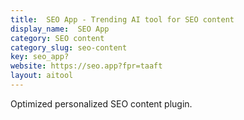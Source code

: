 ```yaml
---
title:  SEO App - Trending AI tool for SEO content
display_name:  SEO App
category: SEO content
category_slug: seo-content
key: seo_app?
website: https://seo.app?fpr=taaft
layout: aitool
---
```


Optimized personalized SEO content plugin.
